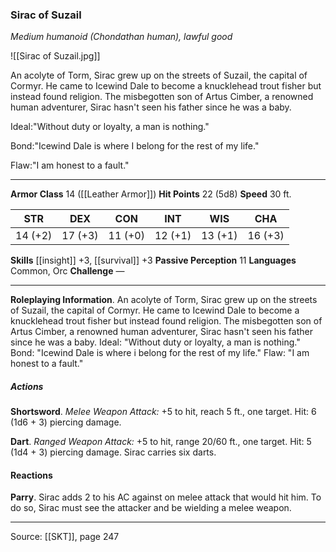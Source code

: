 ### Sirac of Suzail
_Medium humanoid (Chondathan human), lawful good_

![[Sirac of Suzail.jpg]]

An acolyte of Torm, Sirac grew up on the streets of Suzail, the capital of Cormyr. He came to Icewind Dale to become a knucklehead trout fisher but instead found religion. The misbegotten son of Artus Cimber, a renowned human adventurer, Sirac hasn't seen his father since he was a baby.

Ideal:"Without duty or loyalty, a man is nothing."

Bond:"Icewind Dale is where I belong for the rest of my life."

Flaw:"I am honest to a fault."






---

**Armor Class** 14 ([[Leather Armor]])
**Hit Points** 22 (5d8)
**Speed** 30 ft.

| STR     | DEX     | CON     | INT     | WIS     | CHA     |
|---------|---------|---------|---------|---------|---------|
| 14 (+2) | 17 (+3) | 11 (+0) | 12 (+1) | 13 (+1) | 16 (+3) |

**Skills** [[insight]] +3, [[survival]] +3
**Passive Perception** 11
**Languages** Common, Orc
**Challenge** —

---

**Roleplaying Information**. An acolyte of Torm, Sirac grew up on the streets of Suzail, the capital of Cormyr. He came to Icewind Dale to become a knucklehead trout fisher but instead found religion. The misbegotten son of Artus Cimber, a renowned human adventurer, Sirac hasn't seen his father since he was a baby. Ideal: "Without duty or loyalty, a man is nothing." Bond: "Icewind Dale is where i belong for the rest of my life." Flaw: "I am honest to a fault."

##### Actions
**Shortsword**. _Melee Weapon Attack:_ +5 to hit, reach 5 ft., one target. Hit: 6 (1d6 + 3) piercing damage.

**Dart**. _Ranged Weapon Attack:_ +5 to hit, range 20/60 ft., one target. Hit: 5 (1d4 + 3) piercing damage. Sirac carries six darts.

#### Reactions
**Parry**. Sirac adds 2 to his AC against on melee attack that would hit him. To do so, Sirac must see the attacker and be wielding a melee weapon.


---

Source: [[SKT]], page 247